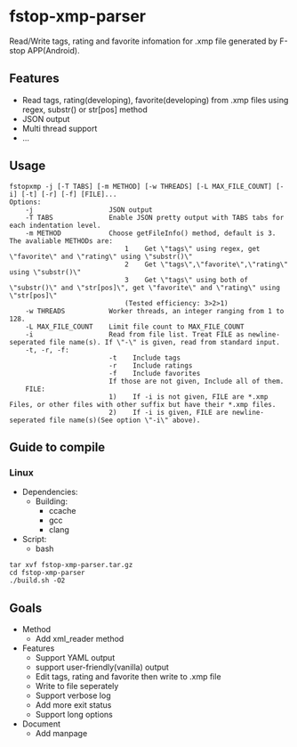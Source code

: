# fstop-xmp-parser

Read/Write tags, rating and favorite infomation for .xmp file generated by F-stop APP(Android).

## Features

* Read tags, rating(developing), favorite(developing) from .xmp files using regex, substr() or str\[pos\] method
* JSON output
* Multi thread support
* ...

## Usage

```
fstopxmp -j [-T TABS] [-m METHOD] [-w THREADS] [-L MAX_FILE_COUNT] [-i] [-t] [-r] [-f] [FILE]...
Options:
    -j                   JSON output
    -T TABS              Enable JSON pretty output with TABS tabs for each indentation level.
    -m METHOD            Choose getFileInfo() method, default is 3. The avaliable METHODs are:
                             1    Get \"tags\" using regex, get \"favorite\" and \"rating\" using \"substr()\"
                             2    Get \"tags\",\"favorite\",\"rating\" using \"substr()\"
                             3    Get \"tags\" using both of \"substr()\" and \"str[pos]\", get \"favorite\" and \"rating\" using \"str[pos]\"
                             (Tested efficiency: 3>2>1)
    -w THREADS           Worker threads, an integer ranging from 1 to 128.
    -L MAX_FILE_COUNT    Limit file count to MAX_FILE_COUNT
    -i                   Read from file list. Treat FILE as newline-seperated file name(s). If \"-\" is given, read from standard input.
    -t, -r, -f:
                         -t    Include tags
                         -r    Include ratings
                         -f    Include favorites
                         If those are not given, Include all of them.
    FILE:
                         1)    If -i is not given, FILE are *.xmp Files, or other files with other suffix but have their *.xmp files.
                         2)    If -i is given, FILE are newline-seperated file name(s)(See option \"-i\" above).
```

## Guide to compile

### Linux

* Dependencies: 
    * Building: 
        * ccache
        * gcc
        * clang
* Script: 
    * bash
```
tar xvf fstop-xmp-parser.tar.gz
cd fstop-xmp-parser
./build.sh -O2
```
## Goals

* Method
    * Add xml\_reader method
* Features
    * Support YAML output
    * support user-friendly(vanilla) output
    * Edit tags, rating and favorite then write to .xmp file
    * Write to file seperately
    * Support verbose log
    * Add more exit status
    * Support long options
* Document
    * Add manpage
